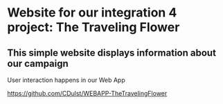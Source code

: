 # Website for our integration 4 project: The Traveling Flower

## This simple website displays information about our campaign

User interaction happens in our Web App

https://github.com/CDulst/WEBAPP-TheTravelingFlower





